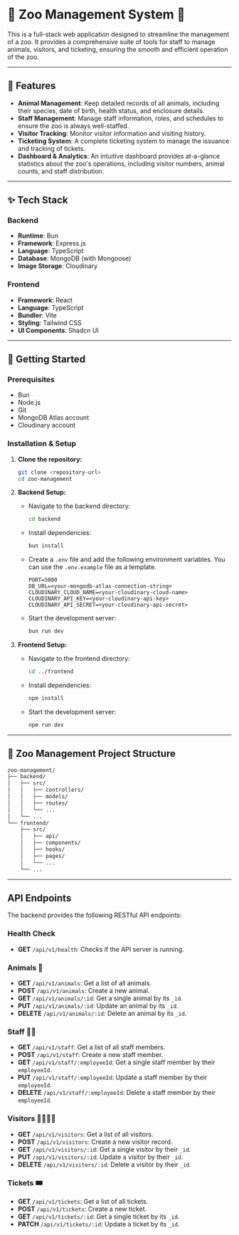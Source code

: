 # 🦁 Zoo Management System 🦒

This is a full-stack web application designed to streamline the management of a zoo. It provides a comprehensive suite of tools for staff to manage animals, visitors, and ticketing, ensuring the smooth and efficient operation of the zoo.

---

## 🐅 Features

* **Animal Management**: Keep detailed records of all animals, including their species, date of birth, health status, and enclosure details.
* **Staff Management**: Manage staff information, roles, and schedules to ensure the zoo is always well-staffed.
* **Visitor Tracking**: Monitor visitor information and visiting history.
* **Ticketing System**: A complete ticketing system to manage the issuance and tracking of tickets.
* **Dashboard & Analytics**: An intuitive dashboard provides at-a-glance statistics about the zoo's operations, including visitor numbers, animal counts, and staff distribution.

---

## ✨ Tech Stack

### Backend

* **Runtime**: Bun
* **Framework**: Express.js
* **Language**: TypeScript
* **Database**: MongoDB (with Mongoose)
* **Image Storage**: Cloudinary

### Frontend

* **Framework**: React
* **Language**: TypeScript
* **Bundler**: Vite
* **Styling**: Tailwind CSS
* **UI Components**: Shadcn UI

---

## 🚀 Getting Started

### Prerequisites

* Bun
* Node.js
* Git
* MongoDB Atlas account
* Cloudinary account

### Installation & Setup

1.  **Clone the repository:**
    ```bash
    git clone <repository-url>
    cd zoo-management
    ```

2.  **Backend Setup:**
    * Navigate to the backend directory:
        ```bash
        cd backend
        ```
    * Install dependencies:
        ```bash
        bun install
        ```
    * Create a `.env` file and add the following environment variables. You can use the `.env.example` file as a template.
        ```
        PORT=5000
        DB_URL=<your-mongodb-atlas-connection-string>
        CLOUDINARY_CLOUD_NAME=<your-cloudinary-cloud-name>
        CLOUDINARY_API_KEY=<your-cloudinary-api-key>
        CLOUDINARY_API_SECRET=<your-cloudinary-api-secret>
        ```
    * Start the development server:
        ```bash
        bun run dev
        ```

3.  **Frontend Setup:**
    * Navigate to the frontend directory:
        ```bash
        cd ../frontend
        ```
    * Install dependencies:
        ```bash
        npm install
        ```
    * Start the development server:
        ```bash
        npm run dev
        ```

---

##  📂 Zoo Management Project Structure

```bash
zoo-management/
├── backend/
│   ├── src/
│   │   ├── controllers/
│   │   ├── models/
│   │   ├── routes/
│   │   └── ...
│   └── ...
└── frontend/
    ├── src/
    │   ├── api/
    │   ├── components/
    │   ├── hooks/
    │   ├── pages/
    │   └── ...
    └── ...
```
---

## API Endpoints

The backend provides the following RESTful API endpoints:

### Health Check

* **GET** `/api/v1/health`: Checks if the API server is running.

### Animals 🐅

* **GET** `/api/v1/animals`: Get a list of all animals.
* **POST** `/api/v1/animals`: Create a new animal.
* **GET** `/api/v1/animals/:id`: Get a single animal by its `_id`.
* **PUT** `/api/v1/animals/:id`: Update an animal by its `_id`.
* **DELETE** `/api/v1/animals/:id`: Delete an animal by its `_id`.

### Staff 🧑‍⚕️

* **GET** `/api/v1/staff`: Get a list of all staff members.
* **POST** `/api/v1/staff`: Create a new staff member.
* **GET** `/api/v1/staff/:employeeId`: Get a single staff member by their `employeeId`.
* **PUT** `/api/v1/staff/:employeeId`: Update a staff member by their `employeeId`.
* **DELETE** `/api/v1/staff/:employeeId`: Delete a staff member by their `employeeId`.

### Visitors 👨‍👩‍👧‍👦

* **GET** `/api/v1/visitors`: Get a list of all visitors.
* **POST** `/api/v1/visitors`: Create a new visitor record.
* **GET** `/api/v1/visitors/:id`: Get a single visitor by their `_id`.
* **PUT** `/api/v1/visitors/:id`: Update a visitor by their `_id`.
* **DELETE** `/api/v1/visitors/:id`: Delete a visitor by their `_id`.

### Tickets 🎟️

* **GET** `/api/v1/tickets`: Get a list of all tickets.
* **POST** `/api/v1/tickets`: Create a new ticket.
* **GET** `/api/v1/tickets/:id`: Get a single ticket by its `_id`.
* **PATCH** `/api/v1/tickets/:id`: Update a ticket by its `_id`.
